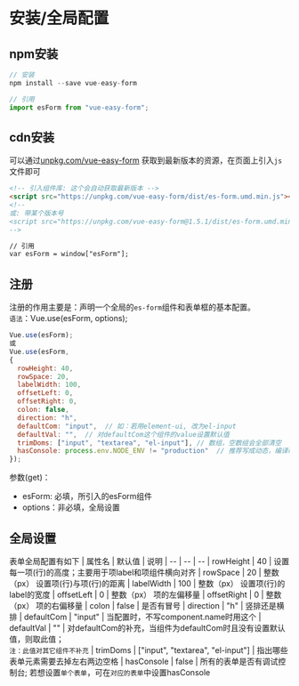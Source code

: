# 安装/全局配置

## npm安装
```js
// 安装
npm install --save vue-easy-form

// 引用
import esForm from "vue-easy-form";
```

## cdn安装
可以通过[unpkg.com/vue-easy-form](https://unpkg.com/browse/vue-easy-form/) 获取到最新版本的资源，在页面上引入`js`文件即可
```html
<!-- 引入组件库: 这个会自动获取最新版本 -->
<script src="https://unpkg.com/vue-easy-form/dist/es-form.umd.min.js"></script>
<!-- 
或: 带某个版本号
<script src="https://unpkg.com/vue-easy-form@1.5.1/dist/es-form.umd.min.js"></script> 
-->

// 引用
var esForm = window["esForm"];
```

## 注册
注册的作用主要是：声明一个全局的`es-form`组件和表单框的基本配置。<br/>
`语法`：Vue.use(esForm, options); 

```js
Vue.use(esForm);
或
Vue.use(esForm, 
{
  rowHeight: 40,
  rowSpace: 20,
  labelWidth: 100,
  offsetLeft: 0,
  offsetRight: 0,
  colon: false,
  direction: "h",
  defaultCom: "input",  // 如：若用element-ui, 改为el-input
  defaultVal: "",  // 对defaultCom这个组件的value设置默认值
  trimDoms: ["input", "textarea", "el-input"], // 数组，空数组会全部清空
  hasConsole: process.env.NODE_ENV != "production"  // 推荐写成动态，编译时不用修改
});
```
参数(get)：

- esForm: 必填，所引入的esForm组件
- options：非必填，全局设置

## 全局设置

表单全局配置有如下
| 属性名 | 默认值 | 说明
| -- | -- | --
| rowHeight | 40 | 设置每一项(行)的高度；主要用于项label和项组件横向对齐
| rowSpace | 20 | 整数（px） 设置项(行)与项(行)的距离
| labelWidth | 100 | 整数（px） 设置项(行)的label的宽度
| offsetLeft | 0 | 整数（px） 项的左偏移量
| offsetRight | 0 | 整数（px） 项的右偏移量
| colon | false | 是否有冒号
| direction | "h" | 竖排还是横排
| defaultCom | "input" | 当配置时，不写component.name时用这个
| defaultVal | "" | 对defaultCom的补充，当组件为defaultCom时且没有设置默认值，则取此值；<br />`注：此值对其它组件不补充`
| trimDoms | <span style="white-space:nowrap">["input", "textarea", "el-input"]</span> | 指出哪些表单元素需要去掉左右两边空格
| hasConsole | false | 所有的表单是否有调试控制台; 若想设置`单个表单`，可在`对应的表单`中设置hasConsole